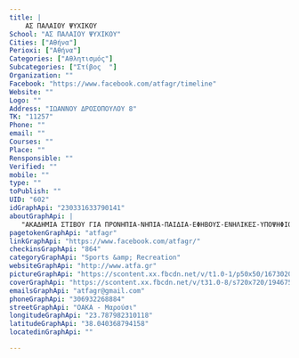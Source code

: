 ```yaml
---
title: |
    ΑΣ ΠΑΛΑΙΟΥ ΨΥΧΙΚΟΥ
School: "ΑΣ ΠΑΛΑΙΟΥ ΨΥΧΙΚΟΥ"
Cities: ["Αθήνα"]
Perioxi: ["Αθήνα"]
Categories: ["Αθλητισμός"]
Subcategories: ["Στίβος  "]
Organization: ""
Facebook: "https://www.facebook.com/atfagr/timeline"
Website: ""
Logo: ""
Address: "ΙΩΑΝΝΟΥ ΔΡΟΣΟΠΟΥΛΟΥ 8"
TK: "11257"
Phone: ""
email: ""
Courses: ""
Place: ""
Rensponsible: ""
Verified: ""
mobile: ""
type: ""
toPublish: ""
UID: "602"
idGraphApi: "230331633790141"
aboutGraphApi: | 
   "ΑΚΑΔΗΜΙΑ ΣΤΙΒΟΥ ΓΙΑ ΠΡΟΝΗΠΙΑ-ΝΗΠΙΑ-ΠΑΙΔΙΑ-ΕΦΗΒΟΥΣ-ΕΝΗΛΙΚΕΣ-ΥΠΟΨΗΦΙΟΥΣ ΓΙΑ ΣΤΡΑΤΙΩΤΙΚΕΣ ΣΧΟΛΕΣ ΚΑΙ Τ.Ε.Φ.Α.Α ΣΤΟ ΟΑΚΑ"
pagetokenGraphApi: "atfagr"
linkGraphApi: "https://www.facebook.com/atfagr/"
checkinsGraphApi: "864"
categoryGraphApi: "Sports &amp; Recreation"
websiteGraphApi: "http://www.atfa.gr"
pictureGraphApi: "https://scontent.xx.fbcdn.net/v/t1.0-1/p50x50/16730207_844929705663661_5637363846044135927_n.png?oh=7ed23ff3671ad2aac77b6b5439836cd0&amp;oe=5B03C303"
coverGraphApi: "https://scontent.xx.fbcdn.net/v/t31.0-8/s720x720/19467575_925902877566343_8899047993301944125_o.jpg?oh=f0fc53e3c10940c0b8450b13a87d6cab&amp;oe=5B4261B8"
emailsGraphApi: "atfagr@gmail.com"
phoneGraphApi: "306932268884"
streetGraphApi: "OAKA - Μαρούσι"
longitudeGraphApi: "23.787982310118"
latitudeGraphApi: "38.040368794158"
locatedinGraphApi: ""

---
```




